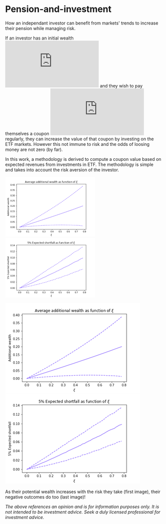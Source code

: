 # Pension-and-investment
How an independant investor can benefit from markets' trends to increase their pension while managing risk.

If an investor has an initial wealth 
![equation](https://latex.codecogs.com/gif.latex?%5Cmathcal%7BW%7D_0)
and they wish to pay themselves a coupon 
![equation](https://latex.codecogs.com/gif.latex?c)
regularly, they can increase the value of that coupon by investing on the ETF markets. However this not immune to risk and the odds of loosing money are not zero (by far).

In this work, a methodology is derived to compute a coupon value based on expected revenues from investments in ETF. The methodology is simple and takes into account the risk aversion of the investor.

<img src="https://github.com/Gilt0/Pension-and-investment/blob/master/note/png/additional_wealth__non_fixed_W0%3D1_r%3D0.005_m%3D0.02592451988463669_sigma%3D0.06164058158266796_K%3D24_S%3D100000.png" width="288" height="192">  <img src="https://github.com/Gilt0/Pension-and-investment/blob/master/note/png/expected_shortfall__non_fixed_W0%3D1_r%3D0.005_m%3D0.02592451988463669_sigma%3D0.06164058158266796_K%3D24_S%3D100000.png" width="288" height="192">

![alt text](https://github.com/Gilt0/Pension-and-investment/blob/master/note/png/additional_wealth__non_fixed_W0%3D1_r%3D0.005_m%3D0.02592451988463669_sigma%3D0.06164058158266796_K%3D24_S%3D100000.png?raw=true)
![alt text](https://github.com/Gilt0/Pension-and-investment/blob/master/note/png/expected_shortfall__non_fixed_W0%3D1_r%3D0.005_m%3D0.02592451988463669_sigma%3D0.06164058158266796_K%3D24_S%3D100000.png?raw=true)

As their potential wealth increases with the risk they take (first image), their negative outcomes do too (last image)!

_The above references an opinion and is for information purposes only. It is not intended to be investment advice. Seek a duly licensed professional for investment advice._
